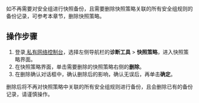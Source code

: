 如不再需要对安全组进行快照备份，且需要删除快照策略关联的所有安全组规则的备份记录，可参考本章节，删除快照策略。

## 操作步骤
1. 登录[ 私有网络控制台](https://console.cloud.tencent.com/vpc/)，选择左侧导航栏的**诊断工具** > **快照策略**，进入快照策略界面。
2. 在快照策略界面，单击需要删除的快照策略右侧的**删除**。
3. 在删除确认对话框中，确认删除后的影响，确认无误后，再单击**确定**。
<dx-alert infotype="notice" title="">
删除后将不再对快照策略中关联的所有安全组规则进行备份，且会删除已有的备份记录，请谨慎操作。
</dx-alert>

